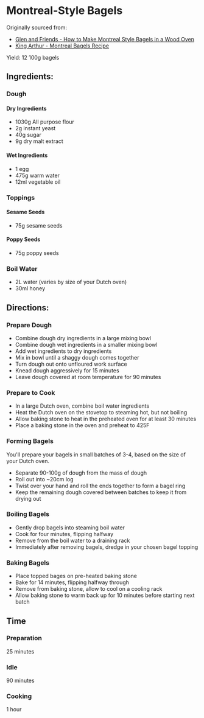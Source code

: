# Montreal-Style Bagels

Originally sourced from:
- [Glen and Friends - How to Make Montreal Style Bagels in a Wood Oven](https://www.youtube.com/watch?v=IYv-D5b7EkY)
- [King Arthur - Montreal Bagels Recipe](https://www.kingarthurbaking.com/recipes/montreal-bagels-recipe)

Yield: 12 100g bagels

## Ingredients:

### Dough

#### Dry Ingredients

- 1030g All purpose flour
- 2g instant yeast
- 40g sugar
- 9g dry malt extract

#### Wet Ingredients

- 1 egg
- 475g warm water
- 12ml vegetable oil

### Toppings

#### Sesame Seeds

- 75g sesame seeds

#### Poppy Seeds

- 75g poppy seeds

### Boil Water

- 2L water (varies by size of your Dutch oven)
- 30ml honey

## Directions:

### Prepare Dough

- Combine dough dry ingredients in a large mixing bowl
- Combine dough wet ingredients in a smaller mixing bowl
- Add wet ingredients to dry ingredients
- Mix in bowl until a shaggy dough comes together
- Turn dough out onto unfloured work surface
- Knead dough aggressively for 15 minutes
- Leave dough covered at room temperature for 90 minutes

### Prepare to Cook

- In a large Dutch oven, combine boil water ingredients
- Heat the Dutch oven on the stovetop to steaming hot, but not boiling
- Allow baking stone to heat in the preheated oven for at least 30 minutes
- Place a baking stone in the oven and preheat to 425F

### Forming Bagels

You'll prepare your bagels in small batches of 3-4, based on the size of your Dutch oven.

- Separate 90-100g of dough from the mass of dough
- Roll out into ~20cm log
- Twist over your hand and roll the ends together to form a bagel ring
- Keep the remaining dough covered between batches to keep it from drying out

### Boiling Bagels

- Gently drop bagels into steaming boil water
- Cook for four minutes, flipping halfway
- Remove from the boil water to a draining rack
- Immediately after removing bagels, dredge in your chosen bagel topping

### Baking Bagels

- Place topped bages on pre-heated baking stone
- Bake for 14 minutes, flipping halfway through
- Remove from baking stone, allow to cool on a cooling rack
- Allow baking stone to warm back up for 10 minutes before starting next batch

## Time

### Preparation

25 minutes

### Idle

90 minutes

### Cooking

1 hour
